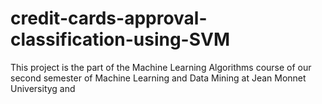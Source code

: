 # credit-cards-approval-classification-using-SVM
This project is the part of the Machine Learning Algorithms course of our second semester of Machine Learning and Data Mining at Jean Monnet Universityg and 
